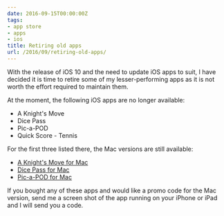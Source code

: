 ```yaml
---
date: 2016-09-15T00:00:00Z
tags:
- app store
- apps
- ios
title: Retiring old apps
url: /2016/09/retiring-old-apps/
---
```


With the release of iOS 10 and the need to update iOS apps to suit, I have
decided it is time to retire some of my lesser-performing apps as it is not
worth the effort required to maintain them.

At the moment, the following iOS apps are no longer available:

* A Knight's Move
* Dice Pass
* Pic-a-POD
* Quick Score - Tennis

For the first three listed there, the Mac versions are still available:

* [A Knight's Move for Mac][1]
* [Dice Pass for Mac][2]
* [Pic-a-POD for Mac][3]

If you bought any of these apps and would like a promo code for the Mac version,
send me a screen shot of the app running on your iPhone or iPad and I will send
you a code.

[1]: https://itunes.apple.com/app/a-knights-move/id533321133
[2]: https://itunes.apple.com/app/dice-pass/id997688302
[3]: https://itunes.apple.com/app/pic-a-pod/id477909802
